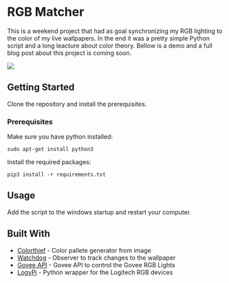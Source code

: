 # RGB Matcher
This is a weekend project that had as goal synchronizing my RGB lighting to the color of my live wallpapers. In the end it was a pretty simple Python script and a long leacture about color theory. Bellow is a demo and a full blog post about this project is coming soon.

![](https://github.com/ransaked1/RGBMatcher/blob/master/RGBMaker.gif)

## Getting Started
Clone the repository and install the prerequisites.

### Prerequisites

Make sure you have python installed:
```
sudo apt-get install python3
```

Install the required packages:
```
pip3 install -r requirements.txt
```
## Usage

Add the script to the windows startup and restart your computer.

## Built With
* [Colorthief](https://pypi.org/project/colorthief/) - Color pallete generator from image
* [Watchdog](https://pypi.org/project/watchdog/) - Observer to track changes to the wallpaper
* [Govee API](https://pypi.org/project/govee-api-laggat/) - Govee API to control the Govee RGB Lights
* [LogyPi](https://github.com/Logitech/logiPy) - Python wrapper for the Logitech RGB devices
